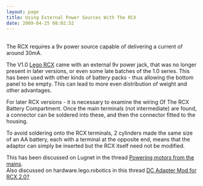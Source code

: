 ```yaml
---
layout: page
title: Using External Power Sources With The RCX
date: 2009-04-25 08:02:52
---
```

<p>
<br/>The RCX requires a 9v power source capable of delivering a current of around 30mA.
</p>
<p>The V1.0 <a href="/wiki/rcx.html" title="The Lego RCX">Lego RCX</a> came with an external 9v power jack, that was no longer present in later versions, or even some late batches of the 1.0 series. This has been used with other kinds of battery packs - thus allowing the bottom panel to be empty. This can lead to more even distribution of weight and other advantages.
</p>
<p>For later RCX versions - it is necessary to examine the wiring Of The RCX Battery Compartment. Once the main terminals (not intermediate) are found, a connector can be soldered into these, and then the connector fitted to the housing.
</p>
<p>To avoid soldering onto the RCX terminals, 2 cylinders made the same size of an AA battery, each with a terminal at the opposite end, means that the adaptor can simply be inserted but the RCX itself need not be modified.
</p>
<p>This has been discussed on Lugnet in the thread <a  href="http://news.lugnet.com/robotics/?n=17939" rel="external" target="_blank">Powering motors from the mains</a>.
<br/>Also discussed on hardware.lego.robotics in this thread <a  href="http://osdir.com/ml/hardware.lego.robotics/2003-05/msg00066.html" rel="external" target="_blank">DC Adapter Mod for RCX 2.0?</a>
</p>
